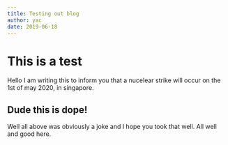 ```yaml
---
title: Testing out blog
author: yac
date: 2019-06-18
---
```


# This is a test 
Hello I am writing this to inform you that a nucelear strike will occur on the 1st of may 2020, in singapore.

## Dude this is dope!
Well all above was obviously a joke and I hope you took that well. All well and good here.